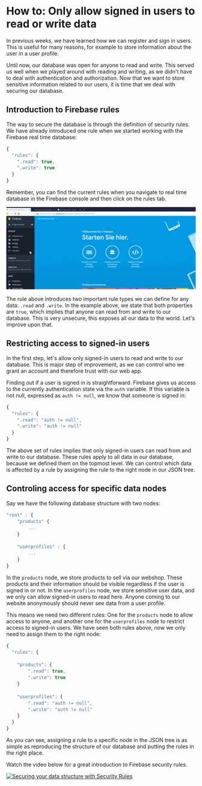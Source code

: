 # How to: Only allow signed in users to read or write data

In previous weeks, we have learned how we can register and sign in users. This is useful for many reasons, for example to store information about the user in a user profile.

Until now, our database was open for anyone to read and write. This served us well when we played around with reading and writing, as we didn't have to deal with authentication and authorization. Now that we want to store sensitive information related to our users, it is time that we deal with securing our database.

## Introduction to Firebase rules

The way to secure the database is through the definition of security rules. We have already introduced one rule when we started working with the Firebase real time database:

```javascript
{
  "rules": {
    ".read": true,
    ".write": true
  }
}
```

Remember, you can find the current rules when you navigate to real time database in the Firebase console and then click on the rules tab.

![Where to find the Firebase rules](/media/firebase-database-rules-where-to-find-them.gif)

The rule above introduces two important rule types we can define for any data: `.read` and `.write`. In the example above, we state that both properties are `true`, which implies that anyone can read from and write to our database. This is very unsecure, this exposes all our data to the world. Let's improve upon that.

## Restricting access to signed-in users

In the first step, let's allow only signed-in users to read and write to our database. This is major step of improvement, as we can control who we grant an account and therefore trust with our web app.

Finding out if a user is signed in is straightforward. Firebase gives us access to the currently authentication state via the `auth` variable. If this variable is not null, expressed as `auth != null`, we know that someone is signed in:

```javascript
{
  "rules": {
    ".read": "auth != null",
    ".write": "auth != null"
  }
}
```

The above set of rules implies that only signed-in users can read from and write to our database. These rules apply to all data in our database, because we defined them on the topmost level. We can control which data is affected by a rule by assigning the rule to the right node in our JSON tree.

## Controling access for specific data nodes

Say we have the following database structure with two nodes:

```javascript
"root" : {
    "products" {
        ...
    }
    
    "userprofiles" : {
        ...
    }
}
```

In the `products` node, we store products to sell via our webshop. These products and their information should be visible regardless if the user is signed in or not. In the `userprofiles` node, we store sensitive user data, and we only can allow signed-in users to read here. Anyone coming to our website anonymously should never see data from a user profile.

This means we need two different rules: One for the `products` node to allow access to anyone, and another one for the `userprofiles` node to restrict access to signed-in users. We have seen both rules above, now we only need to assign them to the right node:

```javascript
{
  "rules": {

    "products": {
        ".read": true,
        ".write": true
    }

    "userprofiles": {
        ".read": "auth != null",
        ".write": "auth != null"
    }        
  }
}
```

As you can see, assigning a rule to a specific node in the JSON tree is as simple as reproducing the structure of our database and putting the rules in the right place.

Watch the video below for a great introduction to Firebase security rules.

[![Securing your data structure with Security Rules](https://img.youtube.com/vi/rtoxRg-kbt0/0.jpg)](https://www.youtube.com/watch?v=rtoxRg-kbt0)



